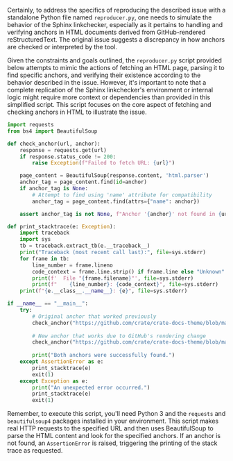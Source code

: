 Certainly, to address the specifics of reproducing the described issue with a standalone Python file named `reproducer.py`, one needs to simulate the behavior of the Sphinx linkchecker, especially as it pertains to handling and verifying anchors in HTML documents derived from GitHub-rendered reStructuredText. The original issue suggests a discrepancy in how anchors are checked or interpreted by the tool.

Given the constraints and goals outlined, the `reproducer.py` script provided below attempts to mimic the actions of fetching an HTML page, parsing it to find specific anchors, and verifying their existence according to the behavior described in the issue. However, it's important to note that a complete replication of the Sphinx linkchecker's environment or internal logic might require more context or dependencies than provided in this simplified script. This script focuses on the core aspect of fetching and checking anchors in HTML to illustrate the issue.

```python
import requests
from bs4 import BeautifulSoup

def check_anchor(url, anchor):
    response = requests.get(url)
    if response.status_code != 200:
        raise Exception(f"Failed to fetch URL: {url}")

    page_content = BeautifulSoup(response.content, 'html.parser')
    anchor_tag = page_content.find(id=anchor)
    if anchor_tag is None:
        # Attempt to find using 'name' attribute for compatibility
        anchor_tag = page_content.find(attrs={"name": anchor})

    assert anchor_tag is not None, f"Anchor '{anchor}' not found in {url}"

def print_stacktrace(e: Exception):
    import traceback
    import sys
    tb = traceback.extract_tb(e.__traceback__)
    print("Traceback (most recent call last):", file=sys.stderr)
    for frame in tb:
        line_number = frame.lineno
        code_context = frame.line.strip() if frame.line else "Unknown"
        print(f'  File "{frame.filename}"', file=sys.stderr)
        print(f"    {line_number}: {code_context}", file=sys.stderr)
    print(f"{e.__class__.__name__}: {e}", file=sys.stderr)

if __name__ == "__main__":
    try:
        # Original anchor that worked previously
        check_anchor("https://github.com/crate/crate-docs-theme/blob/master/DEVELOP.rst", "make-changes")
        
        # New anchor that works due to GitHub's rendering change
        check_anchor("https://github.com/crate/crate-docs-theme/blob/master/DEVELOP.rst", "user-content-make-changes")
        
        print("Both anchors were successfully found.")
    except AssertionError as e:
        print_stacktrace(e)
        exit(1)
    except Exception as e:
        print("An unexpected error occurred.")
        print_stacktrace(e)
        exit(1)
```

Remember, to execute this script, you'll need Python 3 and the `requests` and `beautifulsoup4` packages installed in your environment. This script makes real HTTP requests to the specified URL and then uses BeautifulSoup to parse the HTML content and look for the specified anchors. If an anchor is not found, an `AssertionError` is raised, triggering the printing of the stack trace as requested.